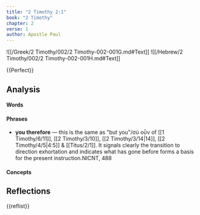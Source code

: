 ```yaml
---
title: "2 Timothy 2:1"
book: "2 Timothy"
chapter: 2
verse: 1
author: Apostle Paul
---
```

![[/Greek/2 Timothy/002/2 Timothy-002-001G.md#Text]]
![[/Hebrew/2 Timothy/002/2 Timothy-002-001H.md#Text]]

{{Perfect}}

## Analysis

#### Words

#### Phrases
- **you therefore** — this is the same as "but you"/σὺ οὖν of [[1 Timothy/6/11]], [[2 Timothy/3/10]], [[2 Timothy/3/14|14]], [[2 Timothy/4/5|4:5]] & [[Titus/2/1]].  It signals clearly the transition to direction exhortation and indicates what has gone before forms a basis for the present instruction.<ref>NICNT, 488</ref>

#### Concepts

## Reflections

{{reflist}}
